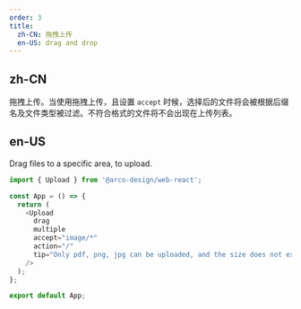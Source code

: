```yaml
---
order: 3
title:
  zh-CN: 拖拽上传
  en-US: drag and drop
---
```


## zh-CN

拖拽上传。当使用拖拽上传，且设置 `accept` 时候，选择后的文件将会被根据后缀名及文件类型被过滤。不符合格式的文件将不会出现在上传列表。

## en-US

Drag files to a specific area, to upload.

```js
import { Upload } from '@arco-design/web-react';

const App = () => {
  return (
    <Upload
      drag
      multiple
      accept="image/*"
      action="/"
      tip="Only pdf, png, jpg can be uploaded, and the size does not exceed 100MB"
    />
  );
};

export default App;
```
